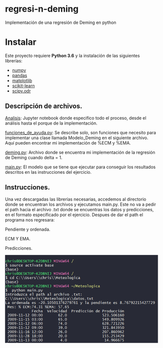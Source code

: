 # regresi-n-deming
Implementación de una regresión de Deming en python


# Instalar

Este proyecto requiere **Python 3.6** y la instalación de las siguientes librerías:

- [numpy](http://www.numpy.org/)
- [pandas](http://pandas.pydata.org)
- [matplotlib](http://matplotlib.org/)
- [scikit-learn](http://scikit-learn.org/stable/)
- [scipy.odr](https://docs.scipy.org/doc/scipy/reference/odr.html)


## Descripción de archivos.

[Analisis](https://github.com/chrismartinezb/regresi-n-deming/blob/master/Analisis.ipynb): Jupyter notebook donde especifico todo el proceso, desde el análisis hasta el porque de la implementación.

[funciones_de_ayuda.py](https://github.com/chrismartinezb/regresi-n-deming/blob/master/funciones_de_ayuda.py): Se describe solo, son funciones que necesito para implementar una clase llamada Modelo_Deming en el siguiente archivo. Aquí pueden encontrar mi implementación de %ECM y %EMA.

[deming.py](https://github.com/chrismartinezb/regresi-n-deming/blob/master/deming.py): Archivo donde se encuentra mi implementación de la regresión de Deming cuando delta = 1. 

[main.py](https://github.com/chrismartinezb/regresi-n-deming/blob/master/main.py): El modelo que se tiene que ejecutar para conseguir los resultados descritos en las instrucciones del ejercicio.


## Instrucciones.

Una vez descargadas las librerías necesarias, accedemos al directorio donde se encuentran los archivos y ejecutamos main.py. Este no va a pedir el path hacia el archivo .txt donde se encuentras los datos y predicciones, en el formato especificado por el ejercicio. Despues de dar el path el programa nos regresara: 

Pendiente y ordenada.

ECM Y EMA.

Predicciones.

![Screenshot](te.png)
